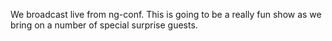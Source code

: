 We broadcast live from ng-conf. This is going to be a really fun show as we bring on
a number of special surprise guests.